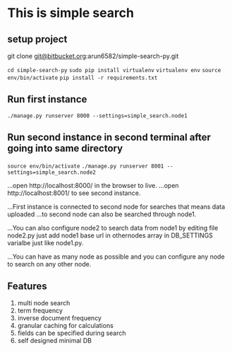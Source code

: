 # This is simple search

## setup project
git clone git@bitbucket.org:arun6582/simple-search-py.git

`cd simple-search-py`
`sudo pip install virtualenv`
`virtualenv env`
`source env/bin/activate`
`pip install -r requirements.txt`

## Run first instance
`./manage.py runserver 8000 --settings=simple_search.node1`


## Run second instance in second terminal after going into same directory
`source env/bin/activate`
`./manage.py runserver 8001 --settings=simple_search.node2`


...open http://localhost:8000/ in the browser to live.
...open http://localhost:8001/ to see second instance.


...First instance is connected to second node for searches that means data uploaded
...to second node can also be searched through node1.

...You can also configure node2 to search data from node1 by editing file node2.py
just add node1 base url in othernodes array in DB_SETTINGS varialbe just like
node1.py.


...You can have as many node as possible and you can configure any node to search on
any other node.

## Features
1. multi node search
2. term frequency
3. inverse document frequency
4. granular caching for calculations
5. fields can be specified during search
6. self designed minimal DB